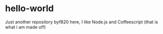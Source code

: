 # hello-world
Just another repository
byf820 here, I like Node.js and Coffeescript (that is what i am made of!)
